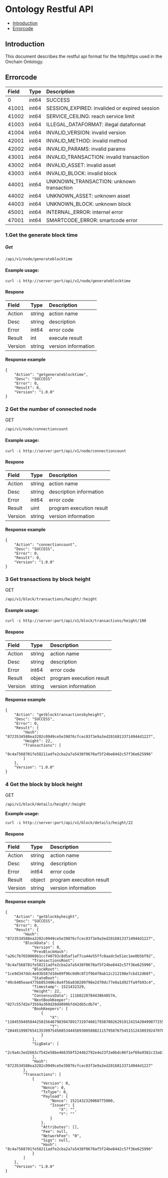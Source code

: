 # Ontology Restful API

* [Introduction](#Introduction)
* [Errorcode](#Errorcode)

## Introduction

This document describes the restful api format for the http/https used in the Onchain Ontology.

## Errorcode

| Field | Type | Description |
| :--- | :--- | :--- |
| 0 | int64 | SUCCESS |
| 41001 | int64 | SESSION\_EXPIRED: invalided or expired session |
| 41002 | int64 | SERVICE\_CEILING: reach service limit |
| 41003 | int64 | ILLEGAL\_DATAFORMAT: illegal dataformat |
| 41004 | int64 | INVALID\_VERSION: invalid version |
| 42001 | int64 | INVALID\_METHOD: invalid method |
| 42002 | int64 | INVALID\_PARAMS: invalid params |
| 43001 | int64 | INVALID\_TRANSACTION: invalid transaction |
| 43002 | int64 | INVALID\_ASSET: invalid asset |
| 43003 | int64 | INVALID\_BLOCK: invalid block |
| 44001 | int64 | UNKNOWN\_TRANSACTION: unknown transaction |
| 44002 | int64 | UNKNOWN\_ASSET: unknown asset |
| 44003 | int64 | UNKNOWN\_BLOCK: unknown block |
| 45001 | int64 | INTERNAL\_ERROR: internel error |
| 47001 | int64 | SMARTCODE\_ERROR: smartcode error |

### 1.Get the generate block time
##### Get

```
/api/v1/node/generateblocktime
```
#### Example usage:

```
curl -i http://server:port/api/v1/node/generateblocktime
```

#### Respone

| Field | Type | Description |
| :--- | :--- | :--- |
| Action | string | action name |
| Desc | string | description |
| Error | int64 | error code |
| Result | int | execute result |
| Version | string | version information |

#### Response example

```
{
    "Action": "getgenerateblocktime",
    "Desc": "SUCCESS"
    "Error": 0,
    "Result": 6,
    "Version": "1.0.0"
}
```
### 2 Get the number of connected node

GET

```
/api/v1/node/connectioncount
```

#### Example usage:

```
curl -i http://server:port/api/v1/node/connectioncount
```

#### Respone

| Field | Type | Description |
| :--- | :--- | :--- |
| Action | string | action name |
| Desc | string | description information |
| Error | int64 | error code |
| Result | uint | program execution result |
| Version | string | version information |

#### Response example

```
{
    "Action": "connectioncount",
    "Desc": "SUCCESS",
    "Error": 0,
    "Result": 0,
    "Version": "1.0.0"
}
```
### 3 Get transactions by block height

GET

```
/api/v1/block/transactions/height/:height
```

#### Example usage:

```
curl -i http://server:port/api/v1/block/transactions/height/100
```

#### Respone

| Field | Type | Description |
| :--- | :--- | :--- |
| Action | string | action name |
| Desc | string | description |
| Error | int64 | error code |
| Result | object | program execution result |
| Version | string | version information |

#### Response example

```
{
    "Action": "getblocktransactionsbyheight",
    "Desc": "SUCCESS",
    "Error": 0,
    "Result": {
        "Hash": "8723534588ea3202c0949ce5e39876cfcec83f3e9a3ed20168133714944d1227",
        "Height": 22,
        "Transactions": [
        "8c4a7568701fe58211adfe2cba2a7a5438f0670af5f24be8442c57f36e625996"        
        ]
    },    
    "Version": "1.0.0"
}
```
### 4 Get the block by block height

GET

```
/api/v1/block/details/height/:height
```

**Example usage:** 

```
curl -i http://server:port/api/v1/block/details/height/22
```

#### Respone

| Field | Type | Description |
| :--- | :--- | :--- |
| Action | string | action name |
| Desc | string | description |
| Error | int64 | error code |
| Result | object | program execution result |
| Version | string | version information |

#### Response example

```
{
    "Action": "getblockbyheight",
    "Desc": "SUCCESS",
    "Error": 0,
    "Result": {
        "Hash": "8723534588ea3202c0949ce5e39876cfcec83f3e9a3ed20168133714944d1227",
        "BlockData": {
            "Version": 0,
            "PrevBlockHash": "a26c7b7659069b1ccf40793c8d5af1af7ca44e55ffc0aadc5e51ec1ee0b5bf92",
            "TransactionsRoot": "8c4a7568701fe58211adfe2cba2a7a5438f0670af5f24be8442c57f36e625996",
            "BlockRoot": "1ce9d347ddc4e03b587d10e89f96c0d0c8f2f9b4f0ab12c212198e7cbd12d68f",
            "StateRoot": "49c6405eae477bb053406c0a4f56a830289798e2d70dc77e0a1d927fa9fb93c4",
            "Timestamp": 1521432329,
            "Height": 22,
            "ConsensusData": 11160228784438648574,
            "NextBookKeeper": "027c557d2e735b9a369d20dd099bfd42db5cdb74",
            "BookKeepers": [
                {
                    "X": "11045594958442581564679839478917319740817938700262919124154204990772552987783",
                    "Y": "28445199876541353997545685344458930058882115795876754515124389392470701852812"
                }
            ],
            "SigData": [
                "2c9a4c3ed2663cf542e58be466350f5244b2792e4e23f2e0bdc06f1ef69a9382c33ab7f31d1f8658f2ca90d578f1e55c20377659c62ce2ff0a526c6ac14cff41"
            ],
            "Hash": "8723534588ea3202c0949ce5e39876cfcec83f3e9a3ed20168133714944d1227"
        },
        "Transactions": [
            {
                "Version": 0,
                "Nonce": 0,
                "TxType": 0,
                "Payload": {
                    "Nonce": 1521432329060775000,
                    "Issuer": {
                        "X": "",
                        "Y": ""
                    }
                },
                "Attributes": [],
                "Fee": null,
                "NetworkFee": "0",
                "Sigs": null,
                "Hash": "8c4a7568701fe58211adfe2cba2a7a5438f0670af5f24be8442c57f36e625996"
            }
        ]
    },
    "Version": "1.0.0"
}
```
